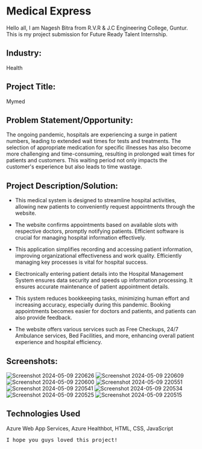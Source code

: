 # Medical Express
Hello all, I am Nagesh Bitra from R.V.R & J.C Engineering College, Guntur. 
This is my project submission for Future Ready Talent Internship.

## Industry:
Health

## Project Title:
Mymed

## Problem Statement/Opportunity:

 The ongoing pandemic, hospitals are experiencing a surge in patient numbers, leading to extended wait times for tests and treatments. The selection of appropriate medication for specific illnesses has also become more challenging and time-consuming, resulting in prolonged wait times for patients and customers. This waiting period not only impacts the customer's experience but also leads to time wastage. 

## Project Description/Solution:
- This medical system is designed to streamline hospital activities, allowing new patients to conveniently request appointments through the website.

- The website confirms appointments based on available slots with respective doctors, promptly notifying patients. Efficient software is crucial for managing hospital information effectively.
- This application simplifies recording and accessing patient information, improving organizational effectiveness and work quality. Efficiently managing key processes is vital for hospital success.
- Electronically entering patient details into the Hospital Management System ensures data security and speeds up information processing. It ensures accurate maintenance of patient appointment details.
- This system reduces bookkeeping tasks, minimizing human effort and increasing accuracy, especially during this pandemic. Booking appointments becomes easier for  doctors and patients, and patients can also provide feedback.
- The website offers various services such as Free Checkups, 24/7 Ambulance services, Bed Facilities, and more, enhancing overall patient experience and hospital efficiency.

## Screenshots:
![Screenshot 2024-05-09 220626](https://github.com/nagesh-bi/Mymed/assets/134669585/58a658fc-e48f-4218-80c8-28565700dd24)
![Screenshot 2024-05-09 220609](https://github.com/nagesh-bi/Mymed/assets/134669585/321c0df4-d90e-4201-8aff-1cf2594d5ee5)
![Screenshot 2024-05-09 220600](https://github.com/nagesh-bi/Mymed/assets/134669585/583d75b5-cfe9-449e-aa50-a420a9acfe4b)
![Screenshot 2024-05-09 220551](https://github.com/nagesh-bi/Mymed/assets/134669585/14dc157b-428c-4fcd-9fb1-3d7ff37b29fb)
![Screenshot 2024-05-09 220541](https://github.com/nagesh-bi/Mymed/assets/134669585/d484b84d-7ca6-4c0b-ab62-64c4f2297091)
![Screenshot 2024-05-09 220534](https://github.com/nagesh-bi/Mymed/assets/134669585/deb2db16-42db-4dc4-8a6d-53fa778ea0b4)
![Screenshot 2024-05-09 220525](https://github.com/nagesh-bi/Mymed/assets/134669585/a882325d-4c38-4894-971b-3964f4b5dbea)
![Screenshot 2024-05-09 220515](https://github.com/nagesh-bi/Mymed/assets/134669585/6656bd67-634f-4763-83a7-2c5e2f3509f5)


## Technologies Used

Azure Web App Services, Azure Healthbot, HTML, CSS, JavaScript

<pre>I hope you guys loved this project!</pre>
